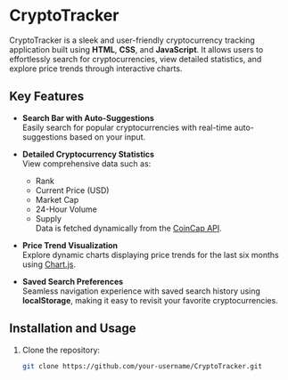 # CryptoTracker

CryptoTracker is a sleek and user-friendly cryptocurrency tracking application built using **HTML**, **CSS**, and **JavaScript**. It allows users to effortlessly search for cryptocurrencies, view detailed statistics, and explore price trends through interactive charts.

## Key Features

- **Search Bar with Auto-Suggestions**  
  Easily search for popular cryptocurrencies with real-time auto-suggestions based on your input.

- **Detailed Cryptocurrency Statistics**  
  View comprehensive data such as:
  - Rank
  - Current Price (USD)
  - Market Cap
  - 24-Hour Volume
  - Supply  
  Data is fetched dynamically from the [CoinCap API](https://coincap.io/).

- **Price Trend Visualization**  
  Explore dynamic charts displaying price trends for the last six months using [Chart.js](https://www.chartjs.org/).

- **Saved Search Preferences**  
  Seamless navigation experience with saved search history using **localStorage**, making it easy to revisit your favorite cryptocurrencies.

## Installation and Usage

1. Clone the repository:
   ```bash
   git clone https://github.com/your-username/CryptoTracker.git
